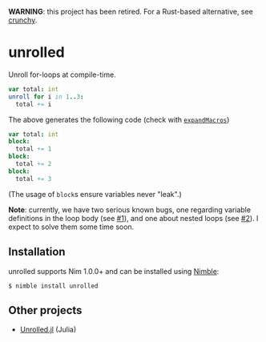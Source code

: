 **WARNING**: this project has been retired.
For a Rust-based alternative, see
[crunchy](https://crates.io/crates/crunchy).

# unrolled

Unroll for-loops at compile-time.

```nim
var total: int
unroll for i in 1..3:
  total += i
```

The above generates the following code (check with [`expandMacros`](https://nim-lang.org/docs/macros.html#expandMacros.m%2Ctyped))

```nim
var total: int
block:
  total += 1
block:
  total += 2
block:
  total += 3
```

(The usage of `block`s ensure variables never "leak".)

**Note**: currently, we have two serious known bugs,
one regarding variable definitions in the loop body (see [#1](https://github.com/schneiderfelipe/unrolled/issues/1)), and
one about nested loops (see [#2](https://github.com/schneiderfelipe/unrolled/issues/2)).
I expect to solve them some time soon.

## Installation

unrolled supports Nim 1.0.0+ and can be installed using [Nimble](https://github.com/nim-lang/Nimble):

    $ nimble install unrolled

## Other projects

- [Unrolled.jl](https://github.com/cstjean/Unrolled.jl) (Julia)
